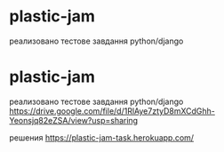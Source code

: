 # plastic-jam
реализовано тестове завдання python/django
# plastic-jam
реализовано тестове завдання python/django
https://drive.google.com/file/d/1RlAye7ztyD8mXCdGhh-Yeonsjq82eZSA/view?usp=sharing

решения
https://plastic-jam-task.herokuapp.com/
